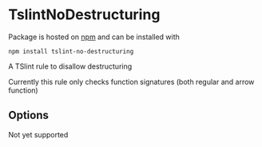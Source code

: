 # TslintNoDestructuring

Package is hosted on [npm](https://www.npmjs.com/package/tslint-no-destructuring) and can be installed with

```
npm install tslint-no-destructuring
```

A TSlint rule to disallow destructuring

Currently this rule only checks function signatures (both regular and arrow function)

## Options
Not yet supported
